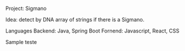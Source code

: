 Project: Sigmano

Idea: detect by DNA array of strings if there is a Sigmano.

Languages
  Backend: Java, Spring Boot
  Fornend: Javascript, React, CSS
  
  
  

Sample teste
